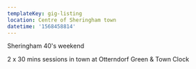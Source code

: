 ```yaml
---
templateKey: gig-listing
location: Centre of Sheringham town
datetime: '1568458814'
---
```

Sheringham 40's weekend

2 x 30 mins sessions in town at Otterndorf Green & Town Clock
